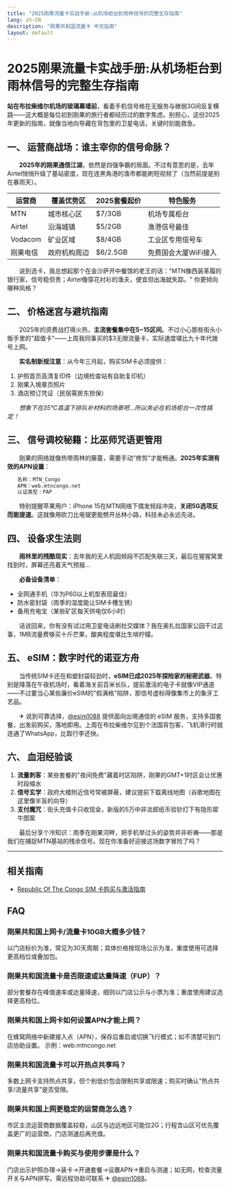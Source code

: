 ```yaml
---
title: "2025刚果流量卡实战手册:从机场柜台到雨林信号的完整生存指南"
lang: zh-CN
description: "刚果共和国流量卡 中文指南"
layout: default
---
```

# 2025刚果流量卡实战手册:从机场柜台到雨林信号的完整生存指南

**站在布拉柴维尔机场的玻璃幕墙前**，看着手机信号格在无服务与微弱3G间反复横跳——这大概是每位初到刚果的旅行者都经历过的数字焦虑。别担心，这份2025年更新的指南，就像当地向导藏在背包里的卫星电话，关键时刻能救急。

## 一、 运营商战场：谁主宰你的信号命脉？
　　**2025年的刚果通信江湖**，依然是四强争霸的局面。不过有意思的是，去年Airtel悄悄升级了基站密度，现在连黑角港的渔市都能刷短视频了（当然前提是别在暴雨天）。

| 运营商    | 覆盖优势区       | 2025套餐起价 | 特色服务               |
|-----------|------------------|--------------|------------------------|
| MTN       | 城市核心区       | $7/3GB       | 机场专属柜台           |
| Airtel    | 沿海城镇         | $5/2GB       | 渔港信号最佳           |
| Vodacom   | 矿业区域         | $8/4GB       | 工业区专用信号车       |
| 刚果电信  | 政府机构周边     | $6/2.5GB     | 免费国会大厦WiFi接入   |

　　说到选卡，我总想起那个在金沙萨开中餐馆的老王的话："MTN像西装革履的银行家，信号稳但贵；Airtel像穿花衬衫的渔夫，便宜但出海就失踪。" 你更倾向哪种风格？

## 二、 价格迷宫与避坑指南
　　2025年的资费战打得火热，**主流套餐集中在$5-$15区间**。不过小心那些街头小贩手里的"超值卡"——上周我同事买的$3无限流量卡，实际速度堪比九十年代拨号上网。

　　**实名制新规注意**：从今年三月起，购买SIM卡必须提供：
1. 护照首页高清复印件（边境检查站有自助复印机）
2. 刚果入境章页照片
3. 酒店预订凭证（民宿需房东担保）

　　*想象下在35℃高温下排队补材料的场景吧...所以务必在机场柜台一次性搞定！*

## 三、 信号调校秘籍：比巫师咒语更管用
　　刚果的网络就像热带雨林的藤蔓，需要手动"修剪"才能畅通。**2025年实测有效的APN设置**：

```markdown
　　名称：MTN_Congo
　　APN：web.mtncongo.net
　　认证类型：PAP
```

　　特别提醒苹果用户：iPhone 15在MTN网络下偶发频段冲突，**关闭5G选项反而能提速**。这就像用砍刀比电锯更能劈开丛林小路，科技未必永远先进。

## 四、 设备求生法则
　　**雨林里的残酷现实**：去年我的无人机因频段不匹配失联三天，最后在猩猩窝里找到时，屏幕还亮着天气预报...

　　**必备设备清单**：
- 全网通手机（华为P60以上机型表现最佳）
- 防水密封袋（雨季的湿度能让SIM卡槽生锈）
- 备用充电宝（某些矿区每天供电仅6小时）

　　话说回来，你有没有试过用卫星电话刷社交媒体？我在奥扎拉国家公园干过这事，1MB流量费够买十斤芒果，酸爽程度堪比生啃柠檬。

## 五、 eSIM：数字时代的诺亚方舟
　　当传统SIM卡还在和塑封袋较劲时，**eSIM已成2025年探险家的秘密武器**。特别是降落在午夜机场时，看着海关前百米长队，提前激活的电子卡就像VIP通道——不过要当心某些廉价eSIM的"假满格"陷阱，那信号虚标得像集市上的象牙工艺品。

　　✈ 说到可靠选择，[@esim1088](https://t.me/s/esim1088) 提供面向出境通信的 eSIM 服务，支持多国套餐，出发前购买，落地即用。上周在布拉柴维尔见到个法国背包客，飞机滑行时就连通了WhatsApp，比取行李还快。

## 六、 血泪经验谈
1. **流量刺客**：某些套餐的"夜间免费"藏着时区陷阱，刚果的GMT+1时区会让优惠时段缩水
2. **信号玄学**：政府大楼附近信号常被屏蔽，建议提前下载离线地图（谷歌地图在这里像半盲的向导）
3. **支付魔咒**：街头充值卡只收现金，新版的5万中非法郎纸币验钞灯下有隐形犀牛图案

　　最后分享个冷知识：雨季在刚果河畔，把手机举过头的姿势并非祈祷——那是我们在捕捉MTN基站的残余信号。现在你准备好迎接这场数字冒险了吗？

<!-- crosslink -->
---

## 相关指南

- [Republic Of The Congo SIM 卡购买与激活指南](https://faciylike.github.io/republic-of-the-congo-sim-guides)

<!-- BEGIN_REPUBLIC_OF_THE_CONGO_FAQ -->
## FAQ

### 刚果共和国上网卡/流量卡10GB大概多少钱？
以门店标价为准，常见为30天周期；具体价格按现场公示为准，重度使用可选择更高档位或叠加包。

### 刚果共和国流量卡是否限速或达量降速（FUP）？
部分套餐存在峰值速率或达量降速，细则以门店公示与小票为准；重度使用建议选择更高档位。

### 刚果共和国上网卡如何设置APN才能上网？
在蜂窝网络中新建接入点（APN），保存后重启或切换飞行模式；如不清楚可到门店协助设置。 示例：web.mtncongo.net

### 刚果共和国流量卡可以开热点共享吗？
多数上网卡支持热点共享，但个别低价包会限制共享或限速；购买时确认“热点共享/流量共享”是否受限。

### 刚果共和国上网更稳定的运营商怎么选？
市区主流运营商数据覆盖较稳，山区与边远地区可能仅2G；行程含山区可优先覆盖更广的运营商，门店测速后再充值。

### 刚果共和国流量卡购买与使用步骤是什么？
门店出示护照办理→装卡→开通套餐→设置APN→重启与测速；如无网，检查流量开关与APN拼写。需远程协助可联系 ✈ [@esim1088](https://t.me/s/esim1088)。

<script type="application/ld+json">
{"@context": "https://schema.org", "@type": "FAQPage", "mainEntity": [{"@type": "Question", "name": "刚果共和国上网卡/流量卡10GB大概多少钱？", "acceptedAnswer": {"@type": "Answer", "text": "以门店标价为准，常见为30天周期；具体价格按现场公示为准，重度使用可选择更高档位或叠加包。"}}, {"@type": "Question", "name": "刚果共和国流量卡是否限速或达量降速（FUP）？", "acceptedAnswer": {"@type": "Answer", "text": "部分套餐存在峰值速率或达量降速，细则以门店公示与小票为准；重度使用建议选择更高档位。"}}, {"@type": "Question", "name": "刚果共和国上网卡如何设置APN才能上网？", "acceptedAnswer": {"@type": "Answer", "text": "在蜂窝网络中新建接入点（APN），保存后重启或切换飞行模式；如不清楚可到门店协助设置。 示例：web.mtncongo.net"}}, {"@type": "Question", "name": "刚果共和国流量卡可以开热点共享吗？", "acceptedAnswer": {"@type": "Answer", "text": "多数上网卡支持热点共享，但个别低价包会限制共享或限速；购买时确认“热点共享/流量共享”是否受限。"}}, {"@type": "Question", "name": "刚果共和国上网更稳定的运营商怎么选？", "acceptedAnswer": {"@type": "Answer", "text": "市区主流运营商数据覆盖较稳，山区与边远地区可能仅2G；行程含山区可优先覆盖更广的运营商，门店测速后再充值。"}}, {"@type": "Question", "name": "刚果共和国流量卡购买与使用步骤是什么？", "acceptedAnswer": {"@type": "Answer", "text": "门店出示护照办理→装卡→开通套餐→设置APN→重启与测速；如无网，检查流量开关与APN拼写。需远程协助可联系 ✈ @esim1088。"}}]}
</script>
<!-- END_REPUBLIC_OF_THE_CONGO_FAQ -->
